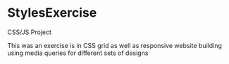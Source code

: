 # StylesExercise
CSS/JS Project

This was an exercise is in CSS grid as well as responsive website building using media queries for different sets of designs
